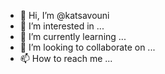 - 👋 Hi, I’m @katsavouni
- 👀 I’m interested in ...
- 🌱 I’m currently learning ...
- 💞️ I’m looking to collaborate on ...
- 📫 How to reach me ...

<!---
katsavouni/katsavouni is a ✨ special ✨ repository because its `README.md` (this file) appears on your GitHub profile.
You can click the Preview link to take a look at your changes.
--->
